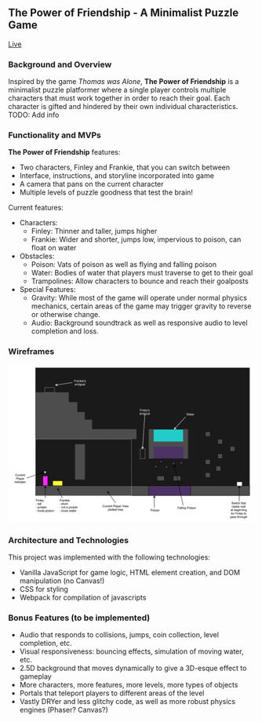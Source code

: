 ## **The Power of Friendship** - A Minimalist Puzzle Game

[Live](https://nwelchr.github.io/The-Power-of-Friendship)

### Background and Overview
Inspired by the game *Thomas was Alone*, **The Power of Friendship** is a minimalist puzzle platformer where a single player controls multiple characters that must work together in order to reach their goal. Each character is gifted and hindered by their own individual characteristics. TODO: Add info

### Functionality and MVPs
**The Power of Friendship** features:
- Two characters, Finley and Frankie, that you can switch between
- Interface, instructions, and storyline incorporated into game
- A camera that pans on the current character 
- Multiple levels of puzzle goodness that test the brain!

Current features:
- Characters:
    - Finley: Thinner and taller, jumps higher
    - Frankie: Wider and shorter, jumps low, impervious to poison, can float on water
- Obstacles:
    - Poison: Vats of poison as well as flying and falling poison
    - Water: Bodies of water that players must traverse to get to their goal
    - Trampolines: Allow characters to bounce and reach their goalposts
- Special Features:
    - Gravity: While most of the game will operate under normal physics mechanics, certain areas of the game may trigger gravity to reverse or otherwise change.
    - Audio: Background soundtrack as well as responsive audio to level completion and loss.

### Wireframes

![Level Example](/assets/wireframe.png)

### Architecture and Technologies
This project was implemented with the following technologies:

- Vanilla JavaScript for game logic, HTML element creation, and DOM manipulation (no Canvas!)
- CSS for styling
- Webpack for compilation of javascripts

### Bonus Features (to be implemented)
- Audio that responds to collisions, jumps, coin collection, level completion, etc.
- Visual responsiveness: bouncing effects, simulation of moving water, etc.
- 2.5D background that moves dynamically to give a 3D-esque effect to gameplay
- More characters, more features, more levels, more types of objects
- Portals that teleport players to different areas of the level
- Vastly DRYer and less glitchy code, as well as more robust physics engines (Phaser? Canvas?)
